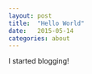 ```yaml
---
layout: post
title:  "Hello World"
date:   2015-05-14
categories: about
---
```


I started blogging!